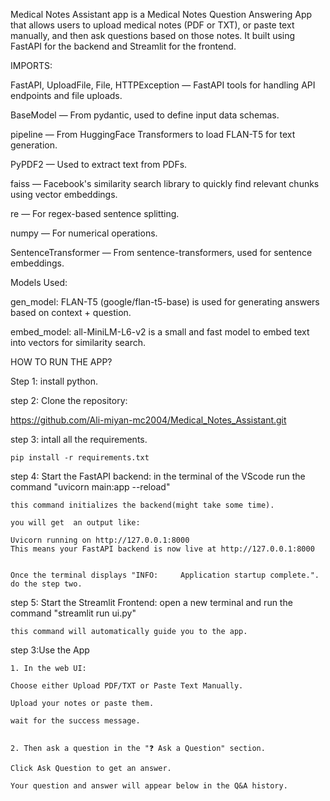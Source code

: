 Medical Notes Assistant app is a Medical Notes Question Answering App that  allows users to upload medical notes (PDF or TXT), or paste text manually, and then ask questions based on those notes. It built using FastAPI for the backend and Streamlit for the frontend.


IMPORTS:

FastAPI, UploadFile, File, HTTPException — FastAPI tools for handling API endpoints and file uploads.

BaseModel — From pydantic, used to define input data schemas.

pipeline — From HuggingFace Transformers to load FLAN-T5 for text generation.

PyPDF2 — Used to extract text from PDFs.

faiss — Facebook's similarity search library to quickly find relevant chunks using vector embeddings.

re — For regex-based sentence splitting.

numpy — For numerical operations.

SentenceTransformer — From sentence-transformers, used for sentence embeddings.



Models Used:

gen_model: FLAN-T5 (google/flan-t5-base) is used for generating answers based on context + question.

embed_model: all-MiniLM-L6-v2 is a small and fast model to embed text into vectors for similarity search.




HOW TO RUN THE APP? 


Step 1: install python.


step 2: Clone the repository:

https://github.com/Ali-miyan-mc2004/Medical_Notes_Assistant.git


step 3: intall all the requirements.
    
    pip install -r requirements.txt


step 4: Start the FastAPI backend:
    in the terminal of the VScode run the command "uvicorn main:app --reload"

    this command initializes the backend(might take some time).

    you will get  an output like:
    
    Uvicorn running on http://127.0.0.1:8000
    This means your FastAPI backend is now live at http://127.0.0.1:8000 


    Once the terminal displays "INFO:     Application startup complete.". do the step two.


step 5: Start the Streamlit Frontend:
    open a new terminal and run the command "streamlit run ui.py"

    this command will automatically guide you to the app.


step 3:Use the App
    
    1. In the web UI:

    Choose either Upload PDF/TXT or Paste Text Manually.

    Upload your notes or paste them.

    wait for the success message.


    2. Then ask a question in the "❓ Ask a Question" section.

    Click Ask Question to get an answer.

    Your question and answer will appear below in the Q&A history.

